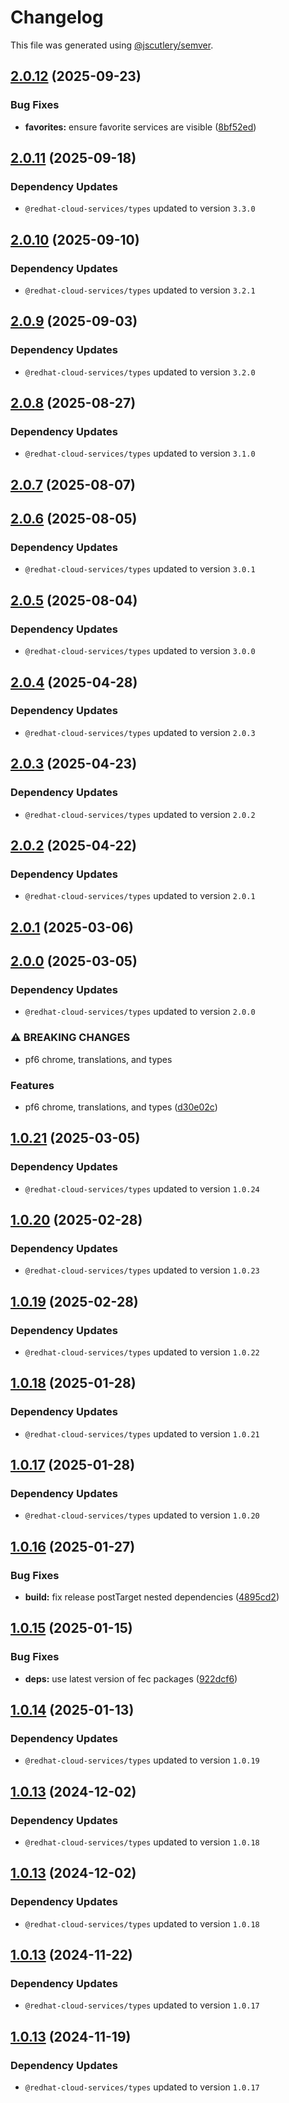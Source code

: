 # Changelog

This file was generated using [@jscutlery/semver](https://github.com/jscutlery/semver).

## [2.0.12](https://github.com/RedHatInsights/frontend-components/compare/@redhat-cloud-services/chrome-2.0.11...@redhat-cloud-services/chrome-2.0.12) (2025-09-23)


### Bug Fixes

* **favorites:** ensure favorite services are visible ([8bf52ed](https://github.com/RedHatInsights/frontend-components/commit/8bf52ed54b23894d4fcc3e00a4d9844d21d5824c))

## [2.0.11](https://github.com/RedHatInsights/frontend-components/compare/@redhat-cloud-services/chrome-2.0.10...@redhat-cloud-services/chrome-2.0.11) (2025-09-18)

### Dependency Updates

* `@redhat-cloud-services/types` updated to version `3.3.0`
## [2.0.10](https://github.com/RedHatInsights/frontend-components/compare/@redhat-cloud-services/chrome-2.0.9...@redhat-cloud-services/chrome-2.0.10) (2025-09-10)

### Dependency Updates

* `@redhat-cloud-services/types` updated to version `3.2.1`
## [2.0.9](https://github.com/RedHatInsights/frontend-components/compare/@redhat-cloud-services/chrome-2.0.8...@redhat-cloud-services/chrome-2.0.9) (2025-09-03)

### Dependency Updates

* `@redhat-cloud-services/types` updated to version `3.2.0`
## [2.0.8](https://github.com/RedHatInsights/frontend-components/compare/@redhat-cloud-services/chrome-2.0.7...@redhat-cloud-services/chrome-2.0.8) (2025-08-27)

### Dependency Updates

* `@redhat-cloud-services/types` updated to version `3.1.0`
## [2.0.7](https://github.com/RedHatInsights/frontend-components/compare/@redhat-cloud-services/chrome-2.0.6...@redhat-cloud-services/chrome-2.0.7) (2025-08-07)

## [2.0.6](https://github.com/RedHatInsights/frontend-components/compare/@redhat-cloud-services/chrome-2.0.5...@redhat-cloud-services/chrome-2.0.6) (2025-08-05)

### Dependency Updates

* `@redhat-cloud-services/types` updated to version `3.0.1`
## [2.0.5](https://github.com/RedHatInsights/frontend-components/compare/@redhat-cloud-services/chrome-2.0.4...@redhat-cloud-services/chrome-2.0.5) (2025-08-04)

### Dependency Updates

* `@redhat-cloud-services/types` updated to version `3.0.0`
## [2.0.4](https://github.com/RedHatInsights/frontend-components/compare/@redhat-cloud-services/chrome-2.0.3...@redhat-cloud-services/chrome-2.0.4) (2025-04-28)

### Dependency Updates

* `@redhat-cloud-services/types` updated to version `2.0.3`
## [2.0.3](https://github.com/RedHatInsights/frontend-components/compare/@redhat-cloud-services/chrome-2.0.2...@redhat-cloud-services/chrome-2.0.3) (2025-04-23)

### Dependency Updates

* `@redhat-cloud-services/types` updated to version `2.0.2`
## [2.0.2](https://github.com/RedHatInsights/frontend-components/compare/@redhat-cloud-services/chrome-2.0.1...@redhat-cloud-services/chrome-2.0.2) (2025-04-22)

### Dependency Updates

* `@redhat-cloud-services/types` updated to version `2.0.1`
## [2.0.1](https://github.com/RedHatInsights/frontend-components/compare/@redhat-cloud-services/chrome-2.0.0...@redhat-cloud-services/chrome-2.0.1) (2025-03-06)

## [2.0.0](https://github.com/RedHatInsights/frontend-components/compare/@redhat-cloud-services/chrome-1.0.21...@redhat-cloud-services/chrome-2.0.0) (2025-03-05)

### Dependency Updates

* `@redhat-cloud-services/types` updated to version `2.0.0`

### ⚠ BREAKING CHANGES

* pf6 chrome, translations, and types

### Features

* pf6 chrome, translations, and types ([d30e02c](https://github.com/RedHatInsights/frontend-components/commit/d30e02cc4059b89ed3d0b2726773d8ef0fdff395))

## [1.0.21](https://github.com/RedHatInsights/frontend-components/compare/@redhat-cloud-services/chrome-1.0.20...@redhat-cloud-services/chrome-1.0.21) (2025-03-05)

### Dependency Updates

* `@redhat-cloud-services/types` updated to version `1.0.24`
## [1.0.20](https://github.com/RedHatInsights/frontend-components/compare/@redhat-cloud-services/chrome-1.0.19...@redhat-cloud-services/chrome-1.0.20) (2025-02-28)

### Dependency Updates

* `@redhat-cloud-services/types` updated to version `1.0.23`
## [1.0.19](https://github.com/RedHatInsights/frontend-components/compare/@redhat-cloud-services/chrome-1.0.18...@redhat-cloud-services/chrome-1.0.19) (2025-02-28)

### Dependency Updates

* `@redhat-cloud-services/types` updated to version `1.0.22`
## [1.0.18](https://github.com/RedHatInsights/frontend-components/compare/@redhat-cloud-services/chrome-1.0.17...@redhat-cloud-services/chrome-1.0.18) (2025-01-28)

### Dependency Updates

* `@redhat-cloud-services/types` updated to version `1.0.21`
## [1.0.17](https://github.com/RedHatInsights/frontend-components/compare/@redhat-cloud-services/chrome-1.0.16...@redhat-cloud-services/chrome-1.0.17) (2025-01-28)

### Dependency Updates

* `@redhat-cloud-services/types` updated to version `1.0.20`
## [1.0.16](https://github.com/RedHatInsights/frontend-components/compare/@redhat-cloud-services/chrome-1.0.15...@redhat-cloud-services/chrome-1.0.16) (2025-01-27)


### Bug Fixes

* **build:** fix release postTarget nested dependencies ([4895cd2](https://github.com/RedHatInsights/frontend-components/commit/4895cd2eba32336a220ddec442916858400ebb3e))

## [1.0.15](https://github.com/RedHatInsights/frontend-components/compare/@redhat-cloud-services/chrome-1.0.14...@redhat-cloud-services/chrome-1.0.15) (2025-01-15)


### Bug Fixes

* **deps:** use latest version of fec packages ([922dcf6](https://github.com/RedHatInsights/frontend-components/commit/922dcf6795942109d75c77273b546ca7f726b2a8))

## [1.0.14](https://github.com/RedHatInsights/frontend-components/compare/@redhat-cloud-services/chrome-1.0.13...@redhat-cloud-services/chrome-1.0.14) (2025-01-13)

### Dependency Updates

* `@redhat-cloud-services/types` updated to version `1.0.19`
## [1.0.13](https://github.com/RedHatInsights/frontend-components/compare/@redhat-cloud-services/chrome-1.0.12...@redhat-cloud-services/chrome-1.0.13) (2024-12-02)

### Dependency Updates

* `@redhat-cloud-services/types` updated to version `1.0.18`
## [1.0.13](https://github.com/RedHatInsights/frontend-components/compare/@redhat-cloud-services/chrome-1.0.12...@redhat-cloud-services/chrome-1.0.13) (2024-12-02)

### Dependency Updates

* `@redhat-cloud-services/types` updated to version `1.0.18`
## [1.0.13](https://github.com/RedHatInsights/frontend-components/compare/@redhat-cloud-services/chrome-1.0.12...@redhat-cloud-services/chrome-1.0.13) (2024-11-22)

### Dependency Updates

* `@redhat-cloud-services/types` updated to version `1.0.17`
## [1.0.13](https://github.com/RedHatInsights/frontend-components/compare/@redhat-cloud-services/chrome-1.0.12...@redhat-cloud-services/chrome-1.0.13) (2024-11-19)

### Dependency Updates

* `@redhat-cloud-services/types` updated to version `1.0.17`
